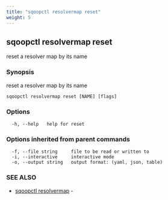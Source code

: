```yaml
---
title: "sqoopctl resolvermap reset"
weight: 5
---
```

## sqoopctl resolvermap reset

reset a resolver map by its name

### Synopsis

reset a resolver map by its name

```
sqoopctl resolvermap reset [NAME] [flags]
```

### Options

```
  -h, --help   help for reset
```

### Options inherited from parent commands

```
  -f, --file string     file to be read or written to
  -i, --interactive     interactive mode
  -o, --output string   output format: (yaml, json, table)
```

### SEE ALSO

* [sqoopctl resolvermap](../sqoopctl_resolvermap)	 - 

